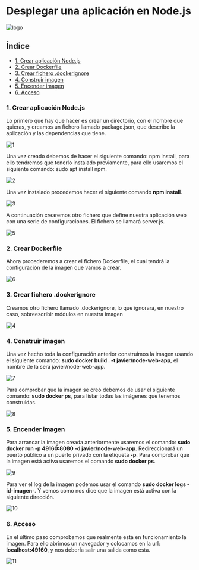 # Desplegar una aplicación en Node.js

![logo]()

## Índice

- <a href="#1">1. Crear aplicación Node.js </a>
- <a href="#2">2. Crear Dockerfile </a>
- <a href="#3">3. Crear fichero .dockerignore </a>
- <a href="#4">4. Construir imagen </a>
- <a href="#5">5. Encender imagen </a>
- <a href="#6">6. Acceso </a>

<a name="1"></a>

### 1. Crear aplicación Node.js
Lo primero que hay que hacer es crear un directorio, con el nombre que quieras, y creamos un fichero llamado package.json, que describe la  aplicación y las dependencias que tiene.

![1]()

Una vez creado debemos de hacer el siguiente comando: npm install, para ello tendremos que tenerlo instalado previamente, para ello usaremos el siguiente comando: sudo apt install npm.

![2]()

Una vez instalado procedemos hacer el siguiente comando <b> npm install</b>.

![3]()

A continuación crearemos otro fichero que define nuestra aplicación web con una serie de configuraciones. El fichero se llamará server.js.

![5]()

<a name="2"></a>

### 2. Crear Dockerfile 
Ahora procederemos a crear el fichero Dockerfile, el cual tendrá la configuración de la imagen que vamos a crear.

![6]()

<a name="3"></a>

### 3. Crear fichero .dockerignore
Creamos otro fichero llamado .dockerignore, lo que ignorará, en nuestro caso, sobreescribir módulos en nuestra imagen

![4]()

<a name="4"></a>

### 4. Construir imagen
Una vez hecho toda la configuración anterior construimos la imagen usando el siguiente comando: <b>sudo docker build . -t javier/node-web-app</b>, el nombre de la será javier/node-web-app.

![7]()

Para comprobar que la imagen se creó debemos de usar el siguiente comando:<b> sudo docker ps</b>, para listar todas las imágenes que tenemos construidas.

![8]()

<a name="5"></a>

### 5. Encender imagen
Para arrancar la imagen creada anteriormente usaremos el comando: <b>sudo docker run -p 49160:8080 -d javier/node-web-app</b>. Redireccionará un puerto público a un puerto privado con la etiqueta <b>-p</b>. Para comprobar que la imagen está activa usaremos el comando <b>sudo docker ps</b>.

![9]()

Para ver el log de la imagen podemos usar el comando <b>sudo docker logs -id-imagen-</b>. Y vemos como nos dice que la imagen está activa con la siguiente dirección.

![10]()

<a name="6"></a>

### 6. Acceso
En el último paso comprobamos que realmente está en funcionamiento la imagen. Para ello abrimos un navegador y colocamos en la url: <b>localhost:49160</b>, y nos debería salir una salida como esta.

![11]()